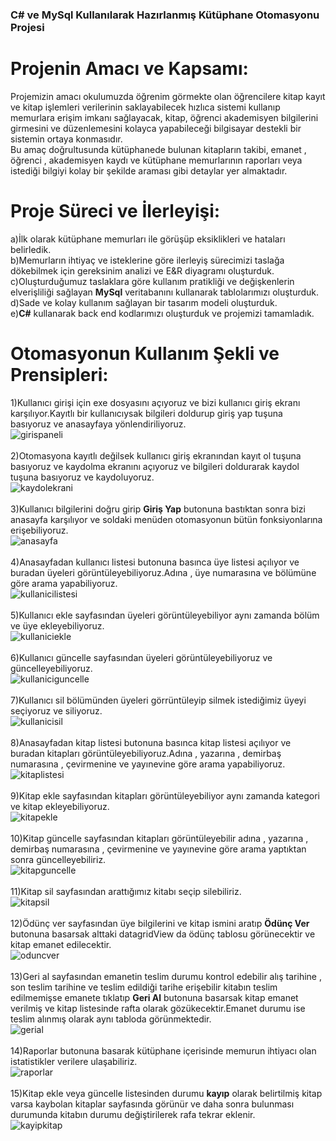### C# ve MySql Kullanılarak Hazırlanmış Kütüphane Otomasyonu Projesi
# Projenin Amacı ve Kapsamı:
Projemizin amacı okulumuzda öğrenim görmekte olan öğrencilere kitap kayıt ve kitap işlemleri verilerinin saklayabilecek hızlıca sistemi kullanıp memurlara erişim imkanı sağlayacak, kitap, öğrenci akademisyen bilgilerini girmesini ve düzenlemesini kolayca yapabileceği bilgisayar destekli bir sistemin ortaya konmasıdır.
</br>
Bu amaç doğrultusunda kütüphanede bulunan kitapların takibi, emanet , öğrenci , akademisyen kaydı ve kütüphane memurlarının raporları veya istediği bilgiyi kolay bir şekilde araması gibi detaylar yer almaktadır.
</br>
# Proje Süreci ve İlerleyişi: 
a)İlk olarak kütüphane memurları ile görüşüp eksiklikleri ve hataları belirledik.
</br>
b)Memurların ihtiyaç ve isteklerine göre ilerleyiş sürecimizi taslağa dökebilmek için gereksinim analizi ve E&R diyagramı oluşturduk. 
</br>
c)Oluşturduğumuz taslaklara göre kullanım pratikliği ve değişkenlerin elverişliliği sağlayan **MySql** veritabanını kullanarak tablolarımızı oluşturduk.
</br>
d)Sade ve kolay kullanım sağlayan bir tasarım modeli oluşturduk.
</br>
e)**C#** kullanarak back end kodlarımızı oluşturduk ve projemizi tamamladık.
</br>
# Otomasyonun Kullanım Şekli ve Prensipleri:
1)Kullanıcı girişi için exe dosyasını açıyoruz ve bizi kullanıcı giriş ekranı karşılıyor.Kayıtlı bir kullanıcıysak bilgileri doldurup giriş yap tuşuna basıyoruz ve anasayfaya yönlendiriliyoruz.
</br>
![girispaneli](https://user-images.githubusercontent.com/100084384/171525572-acf2ad2c-5546-4d50-a9f3-3f5ed01e4bd4.JPG)
</br>
</br>
2)Otomasyona kayıtlı değilsek kullanıcı giriş ekranından kayıt ol tuşuna basıyoruz ve kaydolma ekranını açıyoruz ve bilgileri doldurarak kaydol tuşuna basıyoruz ve kaydoluyoruz.
</br>
![kaydolekrani](https://user-images.githubusercontent.com/100084384/171525738-34238d9a-abef-4481-8449-20d3d53cdd21.JPG)
</br>
</br>
3)Kullanıcı bilgilerini doğru girip **Giriş Yap** butonuna bastıktan sonra bizi anasayfa karşılıyor ve soldaki menüden otomasyonun bütün fonksiyonlarına erişebiliyoruz.
</br>
![anasayfa](https://user-images.githubusercontent.com/100084384/171525816-f4858ad5-3c0c-4651-b862-a277e0b57869.JPG)
</br>
</br>
4)Anasayfadan kullanıcı listesi butonuna basınca üye listesi açılıyor ve buradan üyeleri görüntüleyebiliyoruz.Adına , üye numarasına ve bölümüne göre arama yapabiliyoruz.
</br>
![kullanicilistesi](https://user-images.githubusercontent.com/100084384/171525899-08fb40d5-8056-416e-ab56-17163b7cd7db.JPG)
</br>
</br>
5)Kullanıcı ekle sayfasından üyeleri görüntüleyebiliyor aynı zamanda bölüm ve üye ekleyebiliyoruz.
</br>
![kullaniciekle](https://user-images.githubusercontent.com/100084384/171525956-09285988-3858-4bb6-940c-0f82a996a649.JPG)
</br>
</br>
6)Kullanıcı güncelle sayfasından üyeleri görüntüleyebiliyoruz ve güncelleyebiliyoruz.
</br>
![kullaniciguncelle](https://user-images.githubusercontent.com/100084384/171526020-ed747d44-8438-48c6-979b-737b64d337f6.JPG)
</br>
</br>
7)Kullanıcı sil bölümünden üyeleri görrüntüleyip silmek istediğimiz üyeyi seçiyoruz ve siliyoruz.
</br>
![kullanicisil](https://user-images.githubusercontent.com/100084384/171526060-13a426db-d6de-46ef-848f-d0d6d78727cc.JPG)
</br>
</br>
8)Anasayfadan kitap listesi butonuna basınca kitap listesi açılıyor ve buradan kitapları görüntüleyebiliyoruz.Adına , yazarına , demirbaş numarasına , çevirmenine ve yayınevine göre arama yapabiliyoruz.
</br>
![kitaplistesi](https://user-images.githubusercontent.com/100084384/171526147-cedfdf29-e832-4919-b69a-4daf4344617c.JPG)
</br>
</br>
9)Kitap ekle sayfasından kitapları görüntüleyebiliyor aynı zamanda kategori ve kitap ekleyebiliyoruz.
</br>
![kitapekle](https://user-images.githubusercontent.com/100084384/171526188-54845faa-3b57-43f4-b9c4-72edb097f04d.JPG)
</br>
</br>
10)Kitap güncelle sayfasından kitapları görüntüleyebilir adına , yazarına , demirbaş numarasına , çevirmenine ve yayınevine göre arama yaptıktan sonra güncelleyebiliriz.
</br>
![kitapguncelle](https://user-images.githubusercontent.com/100084384/171526249-31b5c221-b4e5-4bd9-964e-53c92611e36a.JPG)
</br>
</br>
11)Kitap sil sayfasından arattığımız kitabı seçip silebiliriz.
</br>
![kitapsil](https://user-images.githubusercontent.com/100084384/171526292-a45bcd5c-b819-47df-a139-d4c30ecc40ed.JPG)
</br>
</br>
12)Ödünç ver sayfasından üye bilgilerini ve kitap ismini aratıp **Ödünç Ver** butonuna basarsak alttaki datagridView da ödünç tablosu görünecektir ve kitap emanet edilecektir.
</br>
![oduncver](https://user-images.githubusercontent.com/100084384/171526421-93112464-6276-4df8-943a-7092f423cd38.JPG)
</br>
</br>
13)Geri al sayfasından emanetin teslim durumu kontrol edebilir alış tarihine , son teslim tarihine ve teslim edildiği tarihe erişebilir kitabın teslim edilmemişse emanete tıklatıp **Geri Al** butonuna basarsak kitap emanet verilmiş ve kitap listesinde rafta olarak gözükecektir.Emanet durumu ise teslim alınmış olarak aynı tabloda görünmektedir.
</br>
![gerial](https://user-images.githubusercontent.com/100084384/171526469-811b0358-3eac-4fd5-bab4-820f99efb7c5.JPG)
</br>
</br>
14)Raporlar butonuna basarak kütüphane içerisinde memurun ihtiyacı olan istatistikler verilere ulaşabiliriz.
</br>
![raporlar](https://user-images.githubusercontent.com/100084384/171526544-389f072e-33b8-4636-8b3b-801206a6314e.JPG)
</br>
</br>
15)Kitap ekle veya güncelle listesinden durumu **kayıp** olarak belirtilmiş kitap varsa kaybolan kitaplar sayfasında görünür ve daha sonra bulunması durumunda kitabın durumu değiştirilerek rafa tekrar eklenir.
</br>
![kayipkitap](https://user-images.githubusercontent.com/100084384/171526558-e291ac30-823f-4b33-9cc4-3c058fb94918.JPG)
</br>
